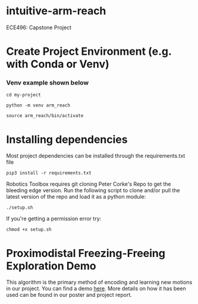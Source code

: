 # intuitive-arm-reach
ECE496: Capstone Project

# Create Project Environment (e.g. with Conda or Venv)

### Venv example shown below
`cd my-project`

`python -m venv arm_reach`

`source arm_reach/bin/activate`

# Installing dependencies

Most project dependencies can be installed through the requirements.txt file

`pip3 install -r requirements.txt`

Robotics Toolbox requires git cloning Peter Corke's Repo to get the bleeding edge version. Run the following script to clone and/or pull the latest version of the repo and load it as a python module:

`./setup.sh`

If you're getting a permission error try:

`chmod +x setup.sh`

# Proximodistal Freezing-Freeing Exploration Demo
This algorithm is the primary method of encoding and learning new motions in our project. You can find a demo [here](https://pranshumalik14.github.io/intuitive-arm-reach/notebooks/pdff_impl.jl.html). More details on how it has been used can be found in our poster and project report.
